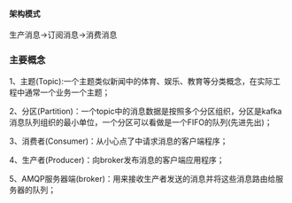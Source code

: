 #### 架构模式
  生产消息->订阅消息->消费消息

### 主要概念
  1、主题(Topic):一个主题类似新闻中的体育、娱乐、教育等分类概念，在实际工程中通常一个业务一个主题；
  
  2、分区(Partition)：一个topic中的消息数据是按照多个分区组织，分区是kafka消息队列组织的最小单位，一个分区可以看做是一个FIFO的队列(先进先出)；

  3、消费者(Consumer)：从小心点了中请求消息的客户端程序；
  
  4、生产者(Producer)：向broker发布消息的客户端应用程序；
  
  5、AMQP服务器端(broker)：用来接收生产者发送的消息并将这些消息路由给服务器的队列；
